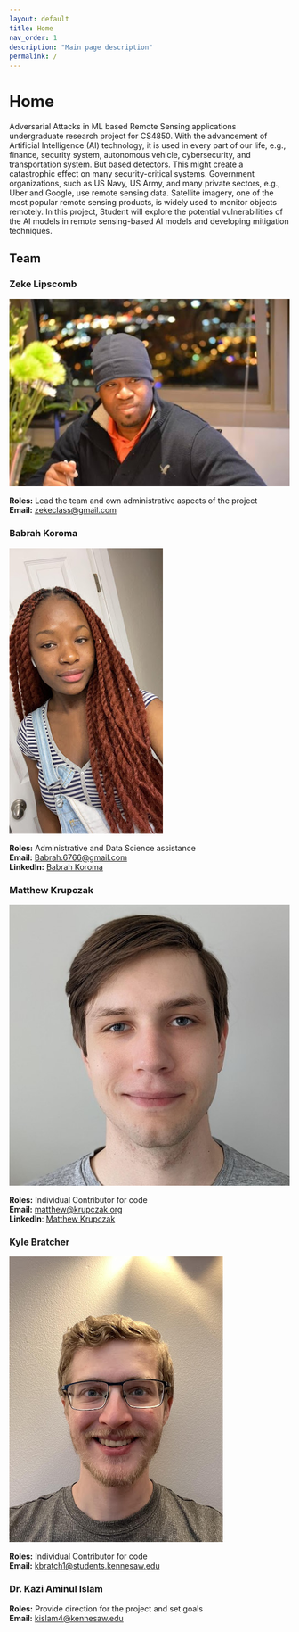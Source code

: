 ```yaml
---
layout: default
title: Home
nav_order: 1
description: "Main page description"
permalink: /
---
```


# Home

Adversarial Attacks in ML based Remote Sensing applications undergraduate research project for CS4850. With the advancement of Artificial Intelligence (AI) technology, it is used in every part of our life, e.g., finance, security system, autonomous vehicle, cybersecurity, and transportation system. But based detectors. This might create a catastrophic effect on many security-critical systems. Government organizations, such as US Navy, US Army, and many private sectors, e.g., Uber and Google, use remote sensing data. Satellite imagery, one of the most popular remote sensing products, is widely used to monitor objects remotely. In this project, Student will explore the potential vulnerabilities of the AI models in remote sensing-based AI models and developing
mitigation techniques.

## Team

### Zeke Lipscomb

![alt text like for blind people](./assets/Zeke.jpg)

**Roles:** Lead the team and own administrative aspects of the project<br>
**Email:** [zekeclass@gmail.com](mailto:zekeclass@gmail.com)

### Babrah Koroma

![alt text like for blind people](./assets/Babrah.jpg)

**Roles:** Administrative and Data Science assistance<br>
**Email:** [Babrah.6766@gmail.com](mailto:Babrah.6766@gmail.com)<br>
**LinkedIn:** [Babrah Koroma](https://www.linkedin.com/in/babrahkoroma/)

### Matthew Krupczak

![alt text like for blind people](./assets/Matthew.jpg)

**Roles:** Individual Contributor for code<br>
**Email:** [matthew@krupczak.org](mailto:matthew@krupczak.org)<br>
**LinkedIn**: [Matthew Krupczak](https://www.linkedin.com/in/matthew-krupczak/)

### Kyle Bratcher

![alt text like for blind people](./assets/Kyle.jpg)

**Roles:** Individual Contributor for code<br>
**Email:** [kbratch1@students.kennesaw.edu](mailto:kbratch1@students.kennesaw.edu)

### Dr. Kazi Aminul Islam

**Roles:** Provide direction for the project and set goals<br>
**Email:** [kislam4@kennesaw.edu](mailto:kislam4@kennesaw.edu)

